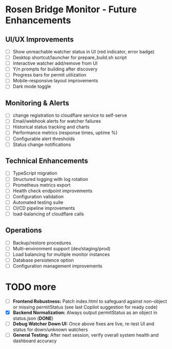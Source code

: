 # Rosen Bridge Monitor - Future Enhancements

## UI/UX Improvements
- [ ] Show unreachable watcher status in UI (red indicator, error badge)
- [ ] Desktop shortcut/launcher for prepare_build.sh script
- [ ] Interactive watcher add/remove from UI
- [ ] Y/n prompts for building after discovery
- [ ] Progress bars for permit utilization
- [ ] Mobile-responsive layout improvements
- [ ] Dark mode toggle

## Monitoring & Alerts
- [ ] change registration to cloudflare service to self-serve
- [ ] Email/webhook alerts for watcher failures
- [ ] Historical status tracking and charts
- [ ] Performance metrics (response times, uptime %)
- [ ] Configurable alert thresholds
- [ ] Status change notifications

## Technical Enhancements  
- [ ] TypeScript migration
- [ ] Structured logging with log rotation
- [ ] Prometheus metrics export
- [ ] Health check endpoint improvements
- [ ] Configuration validation
- [ ] Automated testing suite
- [ ] CI/CD pipeline improvements
- [ ] load-balancing of cloudflare calls

## Operations
- [ ] Backup/restore procedures
- [ ] Multi-environment support (dev/staging/prod)
- [ ] Load balancing for multiple monitor instances
- [ ] Database persistence option
- [ ] Configuration management improvements

# TODO more

- [ ] **Frontend Robustness:** Patch index.html to safeguard against non-object or missing permitStatus (see last Copilot suggestion for ready code)
- [x] **Backend Normalization:** Always output permitStatus as an object in status.json (**DONE**)
- [ ] **Debug Watcher Down UI:** Once above fixes are live, re-test UI and status for down/unknown watchers
- [ ] **General Testing:** After next session, verify overall system health and dashboard accuracy
